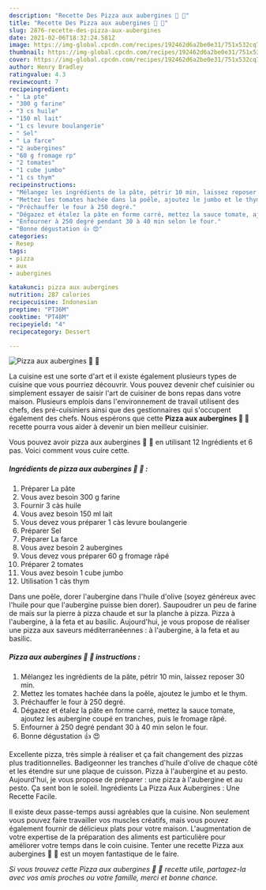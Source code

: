 ```yaml
---
description: "Recette Des Pizza aux aubergines 🍕 🍆"
title: "Recette Des Pizza aux aubergines 🍕 🍆"
slug: 2876-recette-des-pizza-aux-aubergines
date: 2021-02-06T18:32:24.581Z
image: https://img-global.cpcdn.com/recipes/192462d6a2be0e31/751x532cq70/pizza-aux-aubergines-🍕-🍆-photo-principale-de-la-recette.jpg
thumbnail: https://img-global.cpcdn.com/recipes/192462d6a2be0e31/751x532cq70/pizza-aux-aubergines-🍕-🍆-photo-principale-de-la-recette.jpg
cover: https://img-global.cpcdn.com/recipes/192462d6a2be0e31/751x532cq70/pizza-aux-aubergines-🍕-🍆-photo-principale-de-la-recette.jpg
author: Henry Bradley
ratingvalue: 4.3
reviewcount: 7
recipeingredient:
- " La pte"
- "300 g farine"
- "3 cs huile"
- "150 ml lait"
- "1 cs levure boulangerie"
- " Sel"
- " La farce"
- "2 aubergines"
- "60 g fromage rp"
- "2 tomates"
- "1 cube jumbo"
- "1 cs thym"
recipeinstructions:
- "Mélangez les ingrédients de la pâte, pétrir 10 min, laissez reposer 30 min."
- "Mettez les tomates hachée dans la poêle, ajoutez le jumbo et le thym."
- "Préchauffer le four à 250 degré."
- "Dégazez et étalez la pâte en forme carré, mettez la sauce tomate, ajoutez les aubergine coupé en tranches, puis le fromage râpé."
- "Enfourner à 250 degré pendant 30 à 40 min selon le four."
- "Bonne dégustation 👍 😍"
categories:
- Resep
tags:
- pizza
- aux
- aubergines

katakunci: pizza aux aubergines 
nutrition: 287 calories
recipecuisine: Indonesian
preptime: "PT36M"
cooktime: "PT48M"
recipeyield: "4"
recipecategory: Dessert

---
```



![Pizza aux aubergines 🍕 🍆](https://img-global.cpcdn.com/recipes/192462d6a2be0e31/751x532cq70/pizza-aux-aubergines-🍕-🍆-photo-principale-de-la-recette.jpg)

La cuisine est une sorte d'art et il existe également plusieurs types de cuisine que vous pourriez découvrir. Vous pouvez devenir chef cuisinier ou simplement essayer de saisir l'art de cuisiner de bons repas dans votre maison. Plusieurs emplois dans l'environnement de travail utilisent des chefs, des pré-cuisiniers ainsi que des gestionnaires qui s'occupent également des chefs. Nous espérons que cette <strong> Pizza aux aubergines 🍕 🍆 </strong> recette pourra vous aider à devenir un bien meilleur cuisinier.

<!--inarticleads1-->

Vous pouvez avoir pizza aux aubergines 🍕 🍆 en utilisant 12 Ingrédients et 6 pas. Voici comment vous cuire cette.

##### Ingrédients de pizza aux aubergines 🍕 🍆 :

1. Préparer  La pâte
1. Vous avez besoin 300 g farine
1. Fournir 3 càs huile
1. Vous avez besoin 150 ml lait
1. Vous devez vous préparer 1 càs levure boulangerie
1. Préparer  Sel
1. Préparer  La farce
1. Vous avez besoin 2 aubergines
1. Vous devez vous préparer 60 g fromage râpé
1. Préparer 2 tomates
1. Vous avez besoin 1 cube jumbo
1. Utilisation 1 càs thym


Dans une poêle, dorer l&#39;aubergine dans l&#39;huile d&#39;olive (soyez généreux avec l&#39;huile pour que l&#39;aubergine puisse bien dorer). Saupoudrer un peu de farine de maïs sur la pierre à pizza chaude et sur la planche à pizza. Pizza à l&#39;aubergine, à la feta et au basilic. Aujourd&#39;hui, je vous propose de réaliser une pizza aux saveurs méditerranéennes : à l&#39;aubergine, à la feta et au basilic. 

<!--inarticleads2-->

##### Pizza aux aubergines 🍕 🍆 instructions :

1. Mélangez les ingrédients de la pâte, pétrir 10 min, laissez reposer 30 min.
1. Mettez les tomates hachée dans la poêle, ajoutez le jumbo et le thym.
1. Préchauffer le four à 250 degré.
1. Dégazez et étalez la pâte en forme carré, mettez la sauce tomate, ajoutez les aubergine coupé en tranches, puis le fromage râpé.
1. Enfourner à 250 degré pendant 30 à 40 min selon le four.
1. Bonne dégustation 👍 😍


Excellente pizza, très simple à réaliser et ça fait changement des pizzas plus traditionnelles. Badigeonner les tranches d&#39;huile d&#39;olive de chaque côté et les étendre sur une plaque de cuisson. Pizza à l&#39;aubergine et au pesto. Aujourd&#39;hui, je vous propose de préparer : une pizza à l&#39;aubergine et au pesto. Ça sent bon le soleil. Ingrédients La Pizza Aux Aubergines : Une Recette Facile. 

<!--inarticleads1-->

<p>
Il existe deux passe-temps aussi agréables que la cuisine. Non seulement vous pouvez faire travailler vos muscles créatifs, mais vous pouvez également fournir de délicieux plats pour votre maison. L'augmentation de votre expertise de la préparation des aliments est particulière pour améliorer votre temps dans le coin cuisine. Tenter une recette Pizza aux aubergines 🍕 🍆 est un moyen fantastique de le faire.
</p>

<p>
<i>Si vous trouvez cette Pizza aux aubergines 🍕 🍆 recette utile, partagez-la avec vos amis proches ou votre famille, merci et bonne chance.</i>
</p>
